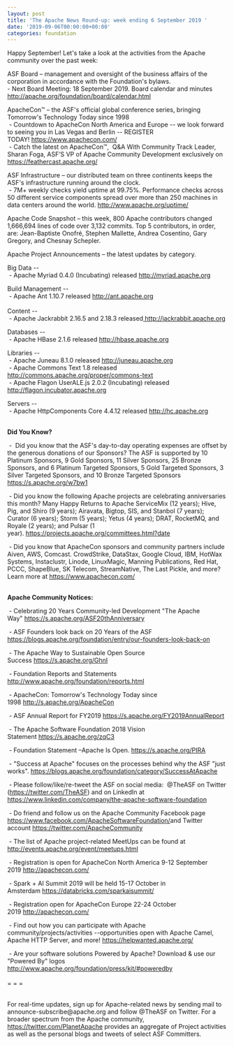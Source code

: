 ```yaml
---
layout: post
title: 'The Apache News Round-up: week ending 6 September 2019 '
date: '2019-09-06T00:00:00+00:00'
categories: foundation
---
```

<p>Happy September! Let's take a look at the activities from the Apache community over the past week:

</p> 
  <p> </p> 
  <p>ASF Board – management and oversight of the business affairs of the corporation in accordance with the Foundation's bylaws.<br />- Next Board Meeting: 18 September 2019. Board calendar and minutes <a href="http://apache.org/foundation/board/calendar.html">http://apache.org/foundation/board/calendar.html</a><br /> </p> 
  <p>ApacheCon™ – the ASF's official global conference series, bringing Tomorrow's Technology Today since 1998<br />&nbsp;- Countdown to ApacheCon North America and Europe -- we look forward to seeing you in Las Vegas and Berlin -- REGISTER TODAY!&nbsp;<a href="https://www.apachecon.com/">https://www.apachecon.com/</a><br />&nbsp;- <span class="css-901oao css-16my406 r-1qd0xha r-ad9z0x r-bcqeeo r-qvutc0">Catch the latest on</span><span class="r-18u37iz"> </span><span class="r-18u37iz">ApacheCon™,&nbsp; Q&amp;A With Community Track Leader, Sharan Foga, ASF’S VP of Apache Community Development exclusively on </span><a title="https://feathercast.apache.org/" href="https://feathercast.apache.org/" target="_blank" dir="ltr" role="link" data-focusable="true" class="css-4rbku5 css-18t94o4 css-901oao css-16my406 r-1n1174f r-1loqt21 r-1qd0xha r-ad9z0x r-bcqeeo r-1ny4l3l r-1ddef8g r-qvutc0" rel=" noopener noreferrer">https://feathercast.apache.org/</a></p> 
  <p>ASF Infrastructure – our distributed team on three continents keeps the ASF's infrastructure running around the clock.<br />&nbsp;-
 7M+ weekly checks yield uptime at 99.75%. Performance checks across 50 
different service components spread over more than 250 machines in data 
centers around the world.&nbsp;<a href="http://www.apache.org/uptime/">http://www.apache.org/uptime/</a></p> 
  <p><span><span>Apache Code Snapshot – this week, </span></span><span><span>800 Apache contributors changed 1,666,694 lines of code over </span></span><span><span>3,132 commits. Top 5 contributors, in 
order, are: Jean-Baptiste Onofré, Stephen Mallette, Andrea Cosentino, Gary Gregory, and Chesnay Schepler.<span><span></span></span></span></span></p> 
  <p>Apache Project Announcements&nbsp;– the latest updates by category.</p> 
  <p>Big Data --<br />&nbsp;- Apache Myriad 0.4.0 (Incubating) released <a href="http://myriad.apache.org">http://myriad.apache.org</a> <br /></p> 
  <p>Build Management --<br />&nbsp;- Apache Ant 1.10.7 released <a href="http://ant.apache.org">http://ant.apache.org</a> <br /><br />Content --<br />&nbsp;- Apache <span class="il">Jackrabbit</span> 2.16.5 and 2.18.3 released<a href="http://jackrabbit.apache.org" rel="noreferrer" target="_blank" data-saferedirecturl="https://www.google.com/url?q=http://jackrabbit.apache.org&amp;source=gmail&amp;ust=1567156262156000&amp;usg=AFQjCNGh5GvNWUVTwWJELVroN2zJmeYDlg"> http://jackrabbit.apache.org<br /></a></p> 
  <p>Databases --<br />&nbsp;- Apache HBase 2.1.6 released <a href="http://hbase.apache.org">http://hbase.apache.org</a> <br /></p> 
  <p>Libraries --<br />&nbsp;- Apache Juneau 8.1.0 released <a href="http://juneau.apache.org">http://juneau.apache.org</a> <br />&nbsp;- Apache Commons Text 1.8 released <a href="http://commons.apache.org/proper/commons-text">http://commons.apache.org/proper/commons-text</a> <br />&nbsp;- Apache Flagon UserALE.js 2.0.2 (Incubating) released <a href="http://flagon.incubator.apache.org">http://flagon.incubator.apache.org</a> <br /></p> 
  <p><span class="c-message__body" dir="auto" data-qa="message-text">Servers --<br />&nbsp;- </span><span class="c-message__body" dir="auto" data-qa="message-text">Apache HttpComponents Core 4.4.12 </span>released <a href="http://hc.apache.org">http://hc.apache.org</a> <br /><span class="c-message__body" dir="auto" data-qa="message-text"></span></p> 
  <p><strong><br />Did You Know?</strong></p> 
  <p>&nbsp;-&nbsp; Did you know that the ASF's day-to-day operating expenses are offset by the generous donations of our Sponsors? The ASF is supported by 10 Platinum Sponsors, 9 Gold Sponsors, 11 Silver Sponsors, 25 Bronze Sponsors, and 6 Platinum Targeted Sponsors, 5 Gold Targeted Sponsors, 3 Silver Targeted Sponsors, and 10 Bronze Targeted Sponsors <a href="https://s.apache.org/w7bw1">https://s.apache.org/w7bw1</a></p> 
  <p>&nbsp;- Did you know the following Apache projects are celebrating anniversaries this month? Many Happy Returns to Apache ServiceMix (12 years); Hive, Pig, and Shiro (9 years); Airavata, Bigtop, SIS, and Stanbol (7 years); Curator (6 years); Storm (5 years);&nbsp;Yetus (4 years); DRAT, RocketMQ, and Royale (2 years); and Pulsar (1 year).&nbsp;<a href="https://projects.apache.org/committees.html?date">https://projects.apache.org/committees.html?date</a></p> 
  <p>&nbsp;- Did you know that ApacheCon sponsors and community partners include Aiven, AWS, Comcast. CrowdStrike, DataStax, Google Cloud, IBM, HotWax Systems, Instaclustr, Linode, LinuxMagic, Manning Publications, Red Hat, PCCC, ShapeBlue, SK Telecom, StreamNative, The Last Pickle, and more? Learn more at&nbsp;<a href="https://www.apachecon.com/">https://www.apachecon.com/</a><br /><br /></p> 
  <p><strong>Apache Community Notices:</strong></p> 
  <p>&nbsp;- Celebrating 20 Years Community-led Development &quot;The Apache Way&quot;&nbsp;<a href="https://s.apache.org/ASF20thAnniversary">https://s.apache.org/ASF20thAnniversary</a></p> 
  <p>&nbsp;- ASF Founders look back on 20 Years of the ASF <a href="https://blogs.apache.org/foundation/entry/our-founders-look-back-on">https://blogs.apache.org/foundation/entry/our-founders-look-back-on</a></p> 
  <p>&nbsp;- The Apache Way to Sustainable Open Source Success&nbsp;<a href="https://s.apache.org/GhnI">https://s.apache.org/GhnI</a></p> 
  <p>&nbsp;- Foundation Reports and Statements <a href="http://www.apache.org/foundation/reports.html">http://www.apache.org/foundation/reports.html</a></p> 
  <p>&nbsp;- ApacheCon: Tomorrow's Technology Today since 1998&nbsp;<a href="http://s.apache.org/ApacheCon">http://s.apache.org/ApacheCon</a></p> 
  <p>&nbsp;- ASF Annual Report for FY2019&nbsp;<a href="https://s.apache.org/FY2019AnnualReport">https://s.apache.org/FY2019AnnualReport</a></p> 
  <p>&nbsp;- The Apache Software Foundation 2018 Vision Statement&nbsp;<a href="https://s.apache.org/zqC3">https://s.apache.org/zqC3</a></p> 
  <p>&nbsp;- Foundation Statement –Apache Is Open.&nbsp;<a href="https://s.apache.org/PIRA">https://s.apache.org/PIRA</a></p> 
  <div> 
    <p>&nbsp;- &quot;Success at Apache&quot; focuses on the processes behind why the ASF &quot;just works&quot;. <a href="https://blogs.apache.org/foundation/category/SuccessAtApache">https://blogs.apache.org/foundation/category/SuccessAtApache</a></p> 
  </div> 
  <div> 
    <p>&nbsp;- Please follow/like/re-tweet the ASF on social media:&nbsp; @TheASF on Twitter (<a href="https://twitter.com/TheASF">https://twitter.com/TheASF</a>) and on LinkedIn at <a href="https://www.linkedin.com/company/the-apache-software-foundation">https://www.linkedin.com/company/the-apache-software-foundation</a></p> 
    <p>&nbsp;- Do friend and follow us on the Apache Community Facebook page <a href="https://www.facebook.com/ApacheSoftwareFoundation/">https://www.facebook.com/ApacheSoftwareFoundation/</a>and Twitter account <a href="https://twitter.com/ApacheCommunity">https://twitter.com/ApacheCommunity</a></p> 
  </div> 
  <div> </div> 
  <div> 
    <p>&nbsp;- The list of Apache project-related MeetUps can be found at <a href="http://events.apache.org/event/meetups.html">http://events.apache.org/event/meetups.html</a></p> 
  </div> 
  <div> 
    <p>&nbsp;- Registration is open for ApacheCon North America 9-12 September 2019&nbsp;<a href="http://apachecon.com/">http://apachecon.com/</a></p> 
    <p>&nbsp;- Spark + AI Summit 2019 will be held 15-17 October in Amsterdam&nbsp;<font color="#bb0000"><a href="https://databricks.com/sparkaisummit/">https://databricks.com/sparkaisummit/</a></font></p> 
    <p>&nbsp;- Registration open for ApacheCon Europe 22-24 October 2019&nbsp;<a href="http://apachecon.com/">http://apachecon.com/</a></p> 
    <p>&nbsp;- Find out how you can participate with Apache 
community/projects/activities --opportunities open with Apache Camel, 
Apache HTTP Server, and more! <a href="https://helpwanted.apache.org/">https://helpwanted.apache.org/</a></p> 
  </div> 
  <div>&nbsp;- Are your software solutions Powered by Apache? Download &amp; use our &quot;Powered By&quot; logos <a href="http://www.apache.org/foundation/press/kit/#poweredby">http://www.apache.org/foundation/press/kit/#poweredby</a></div> 
  <div><br /></div> 
  <div>= = =</div> 
  <div><br /></div> 
  <div> 
    <p>For real-time updates, sign up for Apache-related news by sending
 mail to announce-subscribe@apache.org and follow @TheASF on Twitter. 
For a broader spectrum from the Apache community, <a href="https://twitter.com/PlanetApache">https://twitter.com/PlanetApache</a> provides an aggregate of Project activities as well as the personal blogs and tweets of select ASF Committers.</p> 
    <p> </p> <br /> 
  </div>
